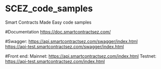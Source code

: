 # SCEZ_code_samples
Smart Contracts Made Easy code samples

#Documentation
https://doc.smartcontractsez.com/

#Swagger:
https://api.smartcontractsez.com/swagger/index.html
https://api-test.smartcontractsez.com/swagger/index.html

#Front end:
Mainnet: https://api.smartcontractsez.com/index.html
Testnet: https://api-test.smartcontractsez.com/index.html
